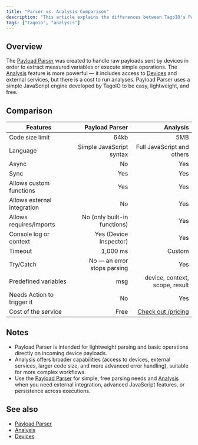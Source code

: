 ```yaml
---
title: "Parser vs. Analysis Comparison"
description: "This article explains the differences between TagoIO's Payload Parser and Analysis, summarizing capabilities, limits, and built-in features to help choose the right option for processing device payloads."
tags: ["tagoio", "analysis"]
---
```

## Overview

The [Payload Parser](../payload-parser/) was created to handle raw payloads sent by devices in order to extract measured variables or execute simple operations. The [Analysis](/docs/tagoio/analys/) feature is more powerful — it includes access to [Devices](/docs/tagoio/devices/) and external services, but there is a cost to run analyses. Payload Parser uses a simple JavaScript engine developed by TagoIO to be easy, lightweight, and free.

## Comparison

| Features | Payload Parser | Analysis |
|---|---:|---:|
| Code size limit | 64kb | 5MB |
| Language | Simple JavaScript syntax | Full JavaScript and others |
| Async | No | Yes |
| Sync | Yes | Yes |
| Allows custom functions | Yes | Yes |
| Allows external integration | No | Yes |
| Allows requires/imports | No (only built-in functions) | Yes |
| Console log or context | Yes (Device Inspector) | Yes |
| Timeout | 1,000 ms | Custom |
| Try/Catch | No — an error stops parsing | Yes |
| Predefined variables | msg | device, context, scope, result |
| Needs Action to trigger it | No | Yes |
| Cost of the service | Free | [Check out /pricing](https://tago.io/pricing/) |

## Notes

- Payload Parser is intended for lightweight parsing and basic operations directly on incoming device payloads.
- Analysis offers broader capabilities (access to devices, external services, larger code size, and more advanced error handling), suitable for more complex workflows.
- Use the [Payload Parser](../payload-parser/) for simple, free parsing needs and [Analysis](/docs/tagoio/analys/) when you need external integration, advanced JavaScript features, or persistence across executions.

## See also

- [Payload Parser](../payload-parser/)  
- [Analysis](/docs/tagoio/analys/)  
- [Devices](/docs/tagoio/devices/)